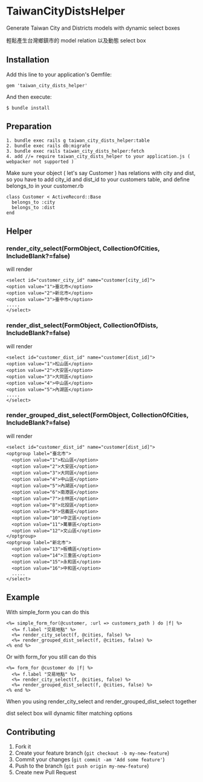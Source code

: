 # TaiwanCityDistsHelper

Generate Taiwan City and Districts models with dynamic select boxes

輕鬆產生台灣鄉鎮市的 model relation 以及動態 select box

## Installation

Add this line to your application's Gemfile:

    gem 'taiwan_city_dists_helper'

And then execute:

    $ bundle install

## Preparation

    1. bundle exec rails g taiwan_city_dists_helper:table
    2. bundle exec rails db:migrate
    3. bundle exec rails taiwan_city_dists_helper:fetch
    4. add //= require taiwan_city_dists_helper to your application.js ( webpacker not supported )

Make sure your object ( let's say Customer ) has relations with city and dist, so you have to
add city\_id and dist\_id to your customers table, and define belongs_to in your customer.rb

    class Customer < ActiveRecord::Base
      belongs_to :city
      belongs_to :dist
    end

## Helper

### render\_city\_select(FormObject, CollectionOfCities, IncludeBlank?=false)
will render

    <select id="customer_city_id" name="customer[city_id]">
    <option value="1">臺北市</option>
    <option value="2">新北市</option>
    <option value="3">臺中市</option>
    .....
    </select>

### render\_dist\_select(FormObject, CollectionOfDists, IncludeBlank?=false)
will render

    <select id="customer_dist_id" name="customer[dist_id]">
    <option value="1">松山區</option>
    <option value="2">大安區</option>
    <option value="3">大同區</option>
    <option value="4">中山區</option>
    <option value="5">內湖區</option>
    .....
    </select>

### render\_grouped\_dist\_select(FormObject, CollectionOfCities, IncludeBlank?=false)
will render

    <select id="customer_dist_id" name="customer[dist_id]">
    <optgroup label="臺北市">
      <option value="1">松山區</option>
      <option value="2">大安區</option>
      <option value="3">大同區</option>
      <option value="4">中山區</option>
      <option value="5">內湖區</option>
      <option value="6">南港區</option>
      <option value="7">士林區</option>
      <option value="8">北投區</option>
      <option value="9">信義區</option>
      <option value="10">中正區</option>
      <option value="11">萬華區</option>
      <option value="12">文山區</option>
    </optgroup>
    <optgroup label="新北市">
      <option value="13">板橋區</option>
      <option value="14">三重區</option>
      <option value="15">永和區</option>
      <option value="16">中和區</option>
      .....
    </select>

## Example

With simple\_form you can do this

    <%= simple_form_for(@customer, :url => customers_path ) do |f| %>
      <%= f.label "交易地點" %>
      <%= render_city_select(f, @cities, false) %>
      <%= render_grouped_dist_select(f, @cities, false) %>
    <% end %>

Or with form\_for you still can do this

    <%= form_for @customer do |f| %>
      <%= f.label "交易地點" %>
      <%= render_city_select(f, @cities, false) %>
      <%= render_grouped_dist_select(f, @cities, false) %>
    <% end %>

When you using render\_city\_select and render\_grouped\_dist\_select together

dist select box will dynamic filter matching options

## Contributing

1. Fork it
2. Create your feature branch (`git checkout -b my-new-feature`)
3. Commit your changes (`git commit -am 'Add some feature'`)
4. Push to the branch (`git push origin my-new-feature`)
5. Create new Pull Request
